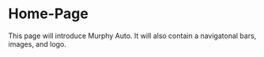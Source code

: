 # Home-Page
This page will introduce Murphy Auto. It will also contain a navigatonal bars, images, and logo.
